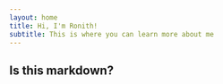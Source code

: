 ```yaml
---
layout: home
title: Hi, I'm Ronith!
subtitle: This is where you can learn more about me
---
```

## Is this markdown?
